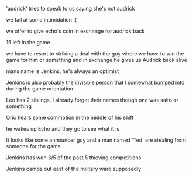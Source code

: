 'audrick' tries to speak to us saying she's not audrick

we fail at some intimidation :(

we offer to give echo's coin in exchange for audrick back

15 left in the game

we have to resort to striking a deal with the guy where we have to win the game for him or something and in exchange he gives us Audrick back alive

mans name is Jenkins, he's always an optimist

Jenkins is also probably the invisible person that I somewhat bumped into during the game orientation

Leo has 2 siblings, I already forget their names though one was saito or something

Oric hears some commotion in the middle of his shift

he wakes up Echo and they go to see what it is

It looks like some announcer guy and a man named 'Ted' are stealing from someone for the game

Jenkins has won 3/5 of the past 5 thieving competitions

Jenkins camps out east of the military ward supposedly 

